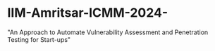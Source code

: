 # IIM-Amritsar-ICMM-2024-
"An Approach to Automate Vulnerability Assessment and Penetration Testing for Start-ups"
